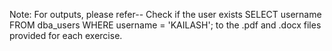 Note: For outputs, please refer-- Check if the user exists
SELECT username FROM dba_users WHERE username = 'KAILASH';
to the .pdf and .docx files provided for each exercise.